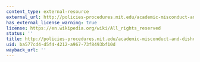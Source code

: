 ```yaml
---
content_type: external-resource
external_url: http://policies-procedures.mit.edu/academic-misconduct-and-dishonesty/
has_external_license_warning: true
license: https://en.wikipedia.org/wiki/All_rights_reserved
status: ''
title: http://policies-procedures.mit.edu/academic-misconduct-and-dishonesty/
uid: ba577cd4-d5f4-4212-a967-73f8493bf10d
wayback_url: ''
---
```

